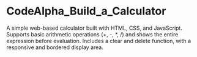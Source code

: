 # CodeAlpha_Build_a_Calculator
A simple web-based calculator built with HTML, CSS, and JavaScript. Supports basic arithmetic operations (+, -, *, /) and shows the entire expression before evaluation. Includes a clear and delete function, with a responsive and bordered display area.
